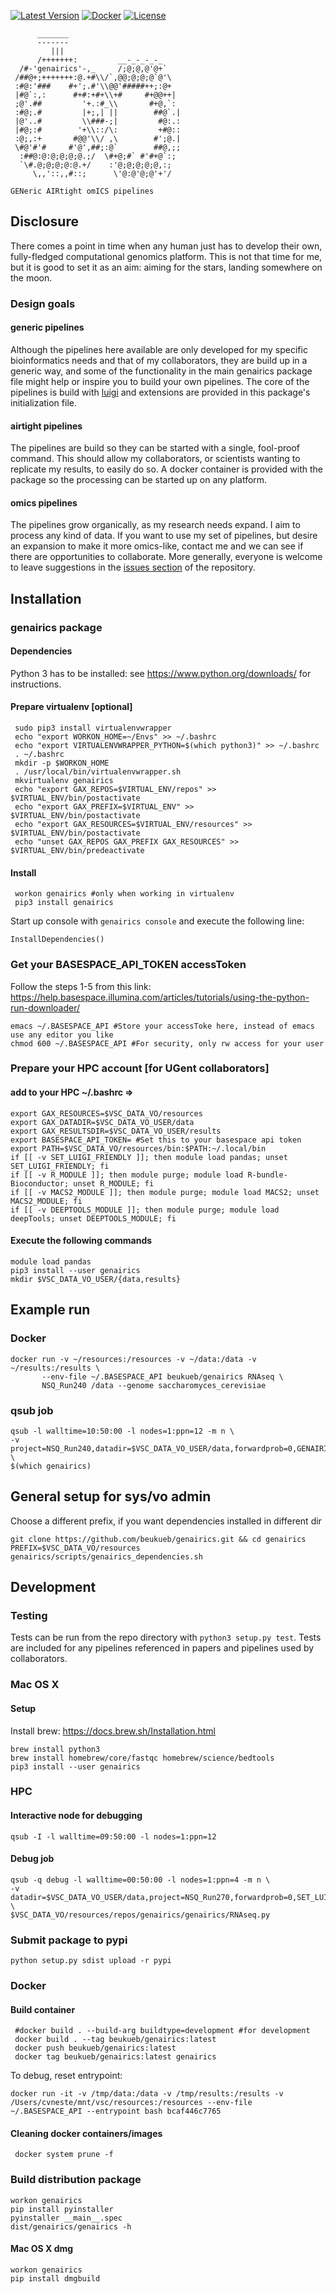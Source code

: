 [![Latest Version](https://img.shields.io/pypi/v/genairics.svg)](https://pypi.python.org/pypi/genairics/)
[![Docker](https://img.shields.io/docker/automated/beukueb/genairics.svg)](https://hub.docker.com/r/beukueb/genairics/)
[![License](https://img.shields.io/pypi/l/genairics.svg)](https://pypi.python.org/pypi/genairics/)
```
      _______
      -------
         |||
      /+++++++:         __-_-_-_-_
  /#-'genairics'-,_     /;@;@,@'@+`
 /##@+;+++++++:@.+#\\/`,@@;@;@;@`@'\
 :#@:'###    #+';.#'\\@@'#####++;:@+
 |#@`:,:      #+#:+#+\\+#     #+@@++|
 ;@'.##         '+.:#_\\       #+@,`:
 :#@;.#         |+;,| ||        ##@`.|
 |@'..#         \\###-;|         #@:.:
 |#@;:#        '+\\::/\:         +#@::
 :@;,:+       #@@'\\/ ,\        #';@.|
 \#@'#'#     #'@',##;:@`        ##@,;;
  :##@:@:@;@;@;@.;/  \#+@;#` #'#+@`:;
  `\#.@;@;@;@:@.+/    :'@;@;@;@;@,:;
     \,,'::,,#::;      \'@:@'@;@'+'/

GENeric AIRtight omICS pipelines
```

## Disclosure

There comes a point in time when any human just has to develop their
own, fully-fledged computational genomics platform. This is not that
time for me, but it is good to set it as an aim: aiming for the stars,
landing somewhere on the moon.

### Design goals

#### generic pipelines

Although the pipelines here available are only developed for my
specific bioinformatics needs and that of my collaborators, they are
build up in a generic way, and some of the functionality in the main
genairics package file might help or inspire you to build your own
pipelines. The core of the pipelines is build with
[luigi](https://luigi.readthedocs.io) and extensions are provided in
this package's initialization file.

#### airtight pipelines

The pipelines are build so they can be started with a single,
fool-proof command.  This should allow my collaborators, or scientists
wanting to replicate my results, to easily do so. A
docker container is provided with the package so the processing
can be started up on any platform.

#### omics pipelines

The pipelines grow organically, as my research needs expand. I aim to
process any kind of data. If you want to use my set of pipelines, but
desire an expansion to make it more omics-like, contact me and we can
see if there are opportunities to collaborate. More generally,
everyone is welcome to leave suggestions in the [issues
section](https://github.com/beukueb/genairics/issues) of the
repository.

## Installation

### genairics package

#### Dependencies

Python 3 has to be installed: see https://www.python.org/downloads/ for instructions.

#### Prepare virtualenv [optional]

     sudo pip3 install virtualenvwrapper
     echo "export WORKON_HOME=~/Envs" >> ~/.bashrc
     echo "export VIRTUALENVWRAPPER_PYTHON=$(which python3)" >> ~/.bashrc
     . ~/.bashrc
     mkdir -p $WORKON_HOME
     . /usr/local/bin/virtualenvwrapper.sh
     mkvirtualenv genairics
     echo "export GAX_REPOS=$VIRTUAL_ENV/repos" >> $VIRTUAL_ENV/bin/postactivate
     echo "export GAX_PREFIX=$VIRTUAL_ENV" >> $VIRTUAL_ENV/bin/postactivate
     echo "export GAX_RESOURCES=$VIRTUAL_ENV/resources" >> $VIRTUAL_ENV/bin/postactivate
     echo "unset GAX_REPOS GAX_PREFIX GAX_RESOURCES" >> $VIRTUAL_ENV/bin/predeactivate

#### Install

     workon genairics #only when working in virtualenv
     pip3 install genairics

Start up console with `genairics console` and execute the following line:

    InstallDependencies()

### Get your BASESPACE_API_TOKEN accessToken

Follow the steps 1-5 from this link:
https://help.basespace.illumina.com/articles/tutorials/using-the-python-run-downloader/

	emacs ~/.BASESPACE_API #Store your accessToke here, instead of emacs use any editor you like
	chmod 600 ~/.BASESPACE_API #For security, only rw access for your user

### Prepare your HPC account [for UGent collaborators]

#### add to your HPC ~/.bashrc =>

    export GAX_RESOURCES=$VSC_DATA_VO/resources
    export GAX_DATADIR=$VSC_DATA_VO_USER/data
    export GAX_RESULTSDIR=$VSC_DATA_VO_USER/results
    export BASESPACE_API_TOKEN= #Set this to your basespace api token
    export PATH=$VSC_DATA_VO/resources/bin:$PATH:~/.local/bin
    if [[ -v SET_LUIGI_FRIENDLY ]]; then module load pandas; unset SET_LUIGI_FRIENDLY; fi
    if [[ -v R_MODULE ]]; then module purge; module load R-bundle-Bioconductor; unset R_MODULE; fi
    if [[ -v MACS2_MODULE ]]; then module purge; module load MACS2; unset MACS2_MODULE; fi
    if [[ -v DEEPTOOLS_MODULE ]]; then module purge; module load deepTools; unset DEEPTOOLS_MODULE; fi

#### Execute the following commands

    module load pandas
    pip3 install --user genairics
    mkdir $VSC_DATA_VO_USER/{data,results}

## Example run

### Docker

    docker run -v ~/resources:/resources -v ~/data:/data -v ~/results:/results \
	       --env-file ~/.BASESPACE_API beukueb/genairics RNAseq \
	       NSQ_Run240 /data --genome saccharomyces_cerevisiae

### qsub job

    qsub -l walltime=10:50:00 -l nodes=1:ppn=12 -m n \
    -v project=NSQ_Run240,datadir=$VSC_DATA_VO_USER/data,forwardprob=0,GENAIRICS_ENV_ARGS=RNAseq,SET_LUIGI_FRIENDLY= \
    $(which genairics)
   
## General setup for sys/vo admin

Choose a different prefix, if you want dependencies installed in different dir

    git clone https://github.com/beukueb/genairics.git && cd genairics
    PREFIX=$VSC_DATA_VO/resources genairics/scripts/genairics_dependencies.sh

## Development

### Testing

Tests can be run from the repo directory with `python3 setup.py test`. Tests are
included for any pipelines referenced in papers and pipelines used by collaborators.

### Mac OS X

#### Setup

Install brew: https://docs.brew.sh/Installation.html

    brew install python3
    brew install homebrew/core/fastqc homebrew/science/bedtools
    pip3 install --user genairics

### HPC

#### Interactive node for debugging

    qsub -I -l walltime=09:50:00 -l nodes=1:ppn=12

#### Debug job

    qsub -q debug -l walltime=00:50:00 -l nodes=1:ppn=4 -m n \
    -v datadir=$VSC_DATA_VO_USER/data,project=NSQ_Run270,forwardprob=0,SET_LUIGI_FRIENDLY=,GENAIRICS_ENV_ARGS= \
    $VSC_DATA_VO/resources/repos/genairics/genairics/RNAseq.py

### Submit package to pypi

    python setup.py sdist upload -r pypi

### Docker

#### Build container

     #docker build . --build-arg buildtype=development #for development
     docker build . --tag beukueb/genairics:latest
     docker push beukueb/genairics:latest
     docker tag beukueb/genairics:latest genairics

To debug, reset entrypoint:

    docker run -it -v /tmp/data:/data -v /tmp/results:/results -v /Users/cvneste/mnt/vsc/resources:/resources --env-file ~/.BASESPACE_API --entrypoint bash bcaf446c7765

#### Cleaning docker containers/images

     docker system prune -f

### Build distribution package

    workon genairics
    pip install pyinstaller
    pyinstaller __main__.spec
    dist/genairics/genairics -h

#### Mac OS X dmg

    workon genairics
    pip install dmgbuild